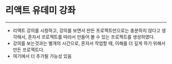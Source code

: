 
# 리액트 유데미 강좌
---
- 리액트 강의를 시청하고, 강의를 보면서 만든 프로젝트만으로는 충분하지 않다고 생각해서, 혼자서 프로젝트를 따라서 만들어 볼 수 있는 프로젝트를 생성하였다.
- 강의를 보는것과는 별개의 시간으로, 혼자서 작업할 때, 이해를 더 깊게 하기 위해서 만든 프로젝트다.
- 여기에서 더 추가될 가능성 있음
